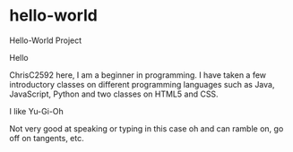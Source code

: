 # hello-world
Hello-World Project

Hello

ChrisC2592 here, I am a beginner in programming. I have taken a few introductory classes on different programming languages
such as Java, JavaScript, Python and two classes on HTML5 and CSS.

I like Yu-Gi-Oh

Not very good at speaking or typing in this case oh and can ramble on, go off on tangents, etc.
